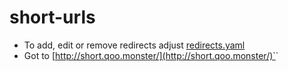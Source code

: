 # short-urls


- To add, edit or remove redirects adjust [redirects.yaml](/redirects.yaml)
- Got to [http://short.qoo.monster/](http://short.qoo.monster/)`<ALIAS>`
